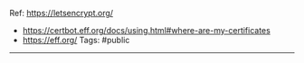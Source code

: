 Ref: https://letsencrypt.org/
- https://certbot.eff.org/docs/using.html#where-are-my-certificates
- https://eff.org/
Tags: #public 

--- 
